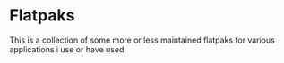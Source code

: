 # Flatpaks

This is a collection of some more or less maintained flatpaks for various applications i use or have used